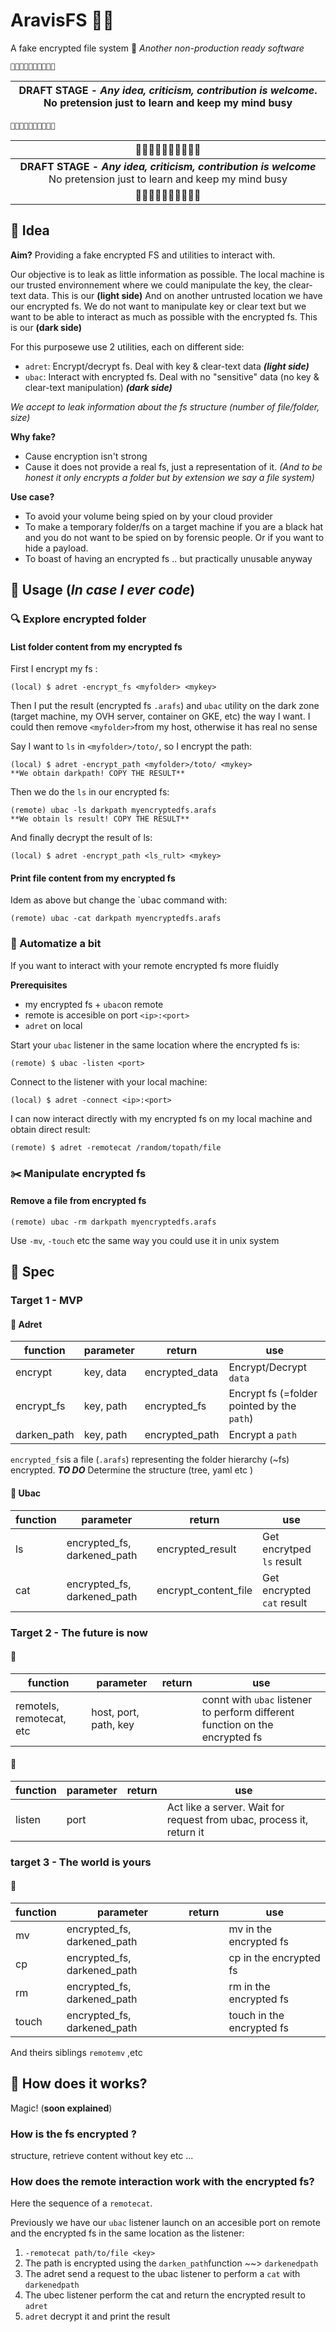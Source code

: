
# AravisFS 🗻🌄

A fake encrypted file system 🔐 *Another non-production ready software*

	🌟🌟🌟🌟🌟🌟🌟🌟🌟🌟

| **DRAFT STAGE** - *Any idea, criticism, contribution is welcome*. No pretension just to learn and keep my mind busy |
|:------------------------------------------------------------------------------------------------------------------:|

	🌟🌟🌟🌟🌟🌟🌟🌟🌟🌟
	
	
|                                                     🌟🌟🌟🌟🌟🌟🌟🌟🌟🌟                                                     |
|:------------------------------------------------------------------------------------------------------------------:|
| **DRAFT STAGE - *Any idea, criticism, contribution is welcome*** No pretension just to learn and keep my mind busy |
|                                                     🌟🌟🌟🌟🌟🌟🌟🌟🌟🌟                                                     |

## 🔦 Idea
**Aim?**
Providing a fake encrypted FS and utilities to interact with. 

Our objective is to leak as little information as possible. The local machine is our trusted environnement where we could manipulate the key, the clear-text data. This is our **(light side)**
 And on another untrusted location we have our encrypted fs. We do not want to manipulate key or clear text but we want to be able to interact as much as possible with the encrypted fs. This is our **(dark side)**

For this purposewe use 2 utilities, each on different side:
- `adret`: Encrypt/decrypt fs. Deal with key & clear-text data ***(light side)***
 - `ubac`: Interact with encrypted fs. Deal with no "sensitive" data (no key & clear-text manipulation) ***(dark side)***

*We accept to leak information about the fs structure (number of file/folder, size)*

**Why fake?**
 - Cause encryption isn't strong
 - Cause it does not provide a real fs, just a representation of it. *(And to be honest it only encrypts a folder but by extension we say a file system)*

**Use case?**
 - To avoid your volume being spied on by your cloud provider
 - To make a temporary folder/fs on a target machine if you are a black hat and you do not want to be spied on by forensic people. Or if you want to hide a payload.
 - To boast of having an encrypted fs .. but practically unusable anyway
 
 ## 💺 Usage (***In case I ever code***)
### 🔍 Explore encrypted folder
#### List folder content from my encrypted fs
First I encrypt my fs :

    (local) $ adret -encrypt_fs <myfolder> <mykey>

Then I put the result (encrypted fs `.arafs`) and `ubac` utility on the dark zone (target machine, my OVH server, container on GKE, etc) the way I want. I could then remove `<myfolder>`from my host, otherwise it has real no sense

Say I want to `ls` in `<myfolder>/toto/`, so I encrypt the path:

    (local) $ adret -encrypt_path <myfolder>/toto/ <mykey>
    **We obtain darkpath! COPY THE RESULT**

Then we do the `ls` in our encrypted fs:

    (remote) ubac -ls darkpath myencryptedfs.arafs
    **We obtain ls result! COPY THE RESULT**

And finally decrypt the result of ls:

    (local) $ adret -encrypt_path <ls_rult> <mykey>

#### Print file content from my encrypted fs
Idem as above but change the `ubac command with:

    (remote) ubac -cat darkpath myencryptedfs.arafs

### 🤖 Automatize a bit 
If you want to interact with your remote encrypted fs more fluidly

**Prerequisites**

 - my encrypted fs + `ubac`on remote
 - remote is accesible on port `<ip>:<port>`
 - `adret` on local 


Start your `ubac` listener in the same location where the encrypted fs is:

    (remote) $ ubac -listen <port>

Connect to the listener with your local machine:

    (local) $ adret -connect <ip>:<port>

I can now interact directly with my encrypted fs on my local machine and obtain direct result:

    (remote) $ adret -remotecat /random/topath/file

### ✂️ Manipulate encrypted fs
#### Remove a file from encrypted fs
    (remote) ubac -rm darkpath myencryptedfs.arafs
 
Use `-mv`, `-touch` etc the same way you could use it in unix system

## 📝 Spec
### Target 1 - MVP

#### 🌄 Adret
| function    | parameter | return         | use                                                                 
|-------------|-----------|----------------|---|
| encrypt     | key, data | encrypted_data | Encrypt/Decrypt  `data`  |
| encrypt_fs  | key, path | encrypted_fs   | Encrypt fs (=folder pointed by the `path`)  |
| darken_path | key, path | encrypted_path | Encrypt a `path`                                            |

`encrypted_fs`is a file (`.arafs`) representing the folder hierarchy (~fs) encrypted. ***TO DO*** Determine the structure (tree, yaml etc )

#### 🗻 Ubac
| function | parameter                   | return               | use                        |
|----------|-----------------------------|----------------------|----------------------------|
| ls       | encrypted_fs, darkened_path | encrypted_result     | Get encrytped `ls` result  |
| cat      | encrypted_fs, darkened_path | encrypt_content_file | Get encrypted `cat` result |

### Target 2 - The future is now
#### 🌄 
| function | parameter | return | use                                                                  |
|----------|-----------|--------|----------------------------------------------------------------------|
| remotels, remotecat, etc   | host, port, path, key     |        | connt with `ubac`  listener to perform different function on the encrypted fs |

#### 🗻
| function | parameter | return | use                                                                  |
|----------|-----------|--------|----------------------------------------------------------------------|
| listen   | port      |        | Act like a server. Wait for request from ubac, process it, return it |

### target 3 - The world is yours
#### 🗻
| function | parameter                   | return | use                       |
|----------|-----------------------------|--------|---------------------------|
| mv       | encrypted_fs, darkened_path |        | mv in the encrypted fs    |
| cp       | encrypted_fs, darkened_path |        | cp in the encrypted fs    |
| rm       | encrypted_fs, darkened_path |        | rm in the encrypted fs    |
| touch    | encrypted_fs, darkened_path |        | touch in the encrypted fs |

And theirs siblings `remotemv`  ,etc

## 🧙 How does it works?
Magic! (**soon explained**)

### How  is the fs encrypted ?
structure, retrieve content without key etc ...

### How does the remote interaction work  with the encrypted fs?
Here the sequence of a `remotecat`. 

Previously we have our `ubac` listener launch on an accesible port on remote and the encrypted fs in the same location as the listener:

 1. `-remotecat path/to/file <key>`
 2. The path is encrypted using the `darken_path`function ~~> `darkenedpath`
 3. The adret send a request to the ubac listener to perform a `cat` with `darkenedpath`
 4. The ubec listener perform the cat and return the encrypted result to `adret`
 5. `adret` decrypt it and print the result

